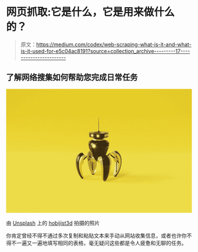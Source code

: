 # 网页抓取:它是什么，它是用来做什么的？

> 原文：<https://medium.com/codex/web-scraping-what-is-it-and-what-is-it-used-for-e5c04ac8191?source=collection_archive---------17----------------------->

## 了解网络搜集如何帮助您完成日常任务

![](img/e6962cd54dd490f84017a311a0d5be92.png)

由 [Unsplash](https://unsplash.com/?utm_source=medium&utm_medium=referral) 上的 [hobijist3d](https://unsplash.com/@hobijist3d?utm_source=medium&utm_medium=referral) 拍摄的照片

你肯定曾经不得不通过多次复制和粘贴文本来手动从网站收集信息，或者也许你不得不一遍又一遍地填写相同的表格，毫无疑问这些都是令人疲惫和无聊的任务。